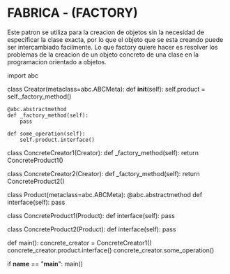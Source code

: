# FABRICA - (FACTORY)
Este patron se utiliza para la creacion de objetos sin la necesidad de 
especificar la clase exacta, por lo que el objeto que se esta creando 
puede ser intercambiado facilmente. Lo que factory quiere hacer es 
resolver los problemas de la creacion de un objeto concreto de una clase
en la programacion orientado a objetos.

import abc

class Creator(metaclass=abc.ABCMeta):
    def __init__(self):
        self.product = self._factory_method()

    @abc.abstractmethod
    def _factory_method(self):
        pass

    def some_operation(self):
        self.product.interface()

class ConcreteCreator1(Creator):
    def _factory_method(self):
        return ConcreteProduct1()

class ConcreteCreator2(Creator):
    def _factory_method(self):
        return ConcreteProduct2()

class Product(metaclass=abc.ABCMeta):
    @abc.abstractmethod
    def interface(self):
        pass

class ConcreteProduct1(Product):
    def interface(self):
        pass

class ConcreteProduct2(Product):
    def interface(self):
        pass

def main():
    concrete_creator = ConcreteCreator1()
    concrete_creator.product.interface()
    concrete_creator.some_operation()

if __name__ == "__main__":
    main()
